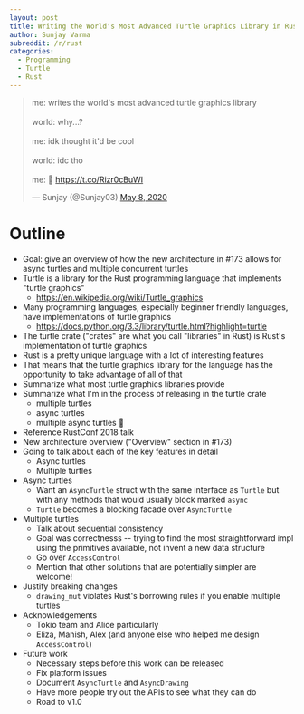 ```yaml
---
layout: post
title: Writing the World's Most Advanced Turtle Graphics Library in Rust
author: Sunjay Varma
subreddit: /r/rust
categories:
  - Programming
  - Turtle
  - Rust
---
```


<blockquote class="twitter-tweet"><p lang="en" dir="ltr">me: writes the world&#39;s most advanced turtle graphics library<br><br>world: why...?<br><br>me: idk thought it&#39;d be cool<br><br>world: idc tho<br><br>me: 😬 <a href="https://t.co/Rizr0cBuWI">https://t.co/Rizr0cBuWI</a></p>&mdash; Sunjay (@Sunjay03) <a href="https://twitter.com/Sunjay03/status/1258830909488402432?ref_src=twsrc%5Etfw">May 8, 2020</a></blockquote> <script async src="https://platform.twitter.com/widgets.js" charset="utf-8"></script>

# Outline

* Goal: give an overview of how the new architecture in #173 allows for async
  turtles and multiple concurrent turtles
* Turtle is a library for the Rust programming language that implements "turtle
  graphics"
  * https://en.wikipedia.org/wiki/Turtle_graphics
* Many programming languages, especially beginner friendly languages, have
  implementations of turtle graphics
  * https://docs.python.org/3.3/library/turtle.html?highlight=turtle
* The turtle crate ("crates" are what you call "libraries" in Rust) is Rust's
  implementation of turtle graphics
* Rust is a pretty unique language with a lot of interesting features
* That means that the turtle graphics library for the language has the
  opportunity to take advantage of all of that
* Summarize what most turtle graphics libraries provide
* Summarize what I'm in the process of releasing in the turtle crate
  * multiple turtles
  * async turtles
  * multiple async turtles :star_struck:
* Reference RustConf 2018 talk
* New architecture overview ("Overview" section in #173)
* Going to talk about each of the key features in detail
  * Async turtles
  * Multiple turtles
* Async turtles
  * Want an `AsyncTurtle` struct with the same interface as `Turtle` but with
    any methods that would usually block marked `async`
  * `Turtle` becomes a blocking facade over `AsyncTurtle`
* Multiple turtles
  * Talk about sequential consistency
  * Goal was correctnesss -- trying to find the most straightforward impl using
    the primitives available, not invent a new data structure
  * Go over `AccessControl`
  * Mention that other solutions that are potentially simpler are welcome!
* Justify breaking changes
  * `drawing_mut` violates Rust's borrowing rules if you enable multiple turtles
* Acknowledgements
  * Tokio team and Alice particularly
  * Eliza, Manish, Alex (and anyone else who helped me design `AccessControl`)
* Future work
  * Necessary steps before this work can be released
  * Fix platform issues
  * Document `AsyncTurtle` and `AsyncDrawing`
  * Have more people try out the APIs to see what they can do
  * Road to v1.0
